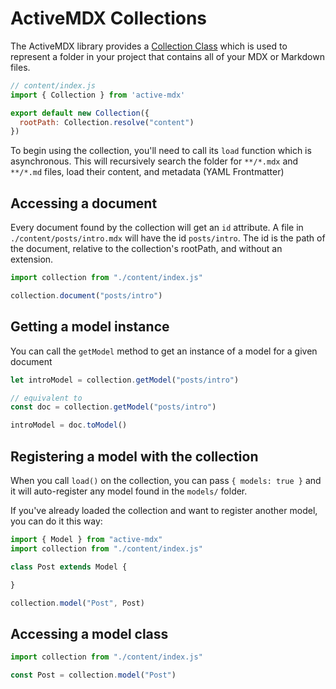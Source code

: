 # ActiveMDX Collections

The ActiveMDX library provides a [Collection Class](../../api/Collection.mdx) which is used to represent a folder in your project that contains all of your MDX or Markdown files.

```javascript
// content/index.js
import { Collection } from 'active-mdx'

export default new Collection({
  rootPath: Collection.resolve("content")
})
```

To begin using the collection, you'll need to call its `load` function which is asynchronous.  This will recursively search the folder for `**/*.mdx` and `**/*.md` files, load their content, and metadata (YAML Frontmatter)

## Accessing a document

Every document found by the collection will get an `id` attribute. A file in `./content/posts/intro.mdx` will have the id `posts/intro`.  The id is the path of the document, relative to the collection's rootPath, and without an extension.

```javascript
import collection from "./content/index.js"

collection.document("posts/intro")
```

## Getting a model instance 

You can call the `getModel` method to get an instance of a model for a given document

```javascript
let introModel = collection.getModel("posts/intro")

// equivalent to
const doc = collection.getModel("posts/intro")

introModel = doc.toModel()
```

## Registering a model with the collection

When you call `load()` on the collection, you can pass `{ models: true }` and it will auto-register any model found in the `models/` folder.

If you've already loaded the collection and want to register another model, you can do it this way:

```javascript
import { Model } from "active-mdx"
import collection from "./content/index.js"

class Post extends Model {

}

collection.model("Post", Post)
```

## Accessing a model class

```javascript
import collection from "./content/index.js"

const Post = collection.model("Post")
```
